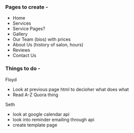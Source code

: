 ### Pages to create -
- Home
- Services
- Service Pages?
- Gallery
- Our Team (bios) with prices
- About Us (history of salon, hours)
- Reviews
- Contact Us


### Things to do -
Floyd
- Look at previous page html to decioher what does what
- Read A-Z Quora thing

Seth
- look at google calendar api
- look into reminder emailing through api
- create template page
